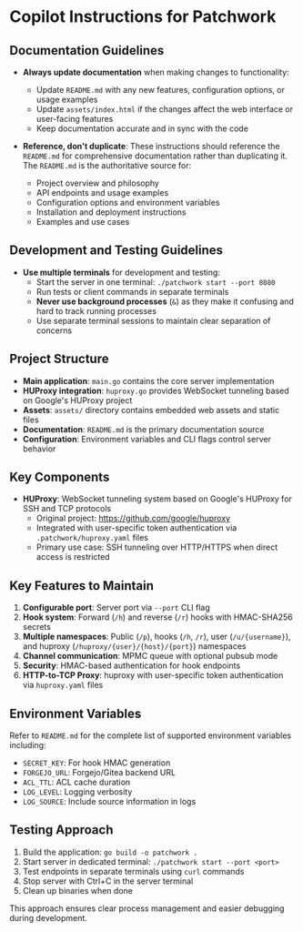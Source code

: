 # Copilot Instructions for Patchwork

## Documentation Guidelines

- **Always update documentation** when making changes to functionality:
  - Update `README.md` with any new features, configuration options, or usage examples
  - Update `assets/index.html` if the changes affect the web interface or user-facing features
  - Keep documentation accurate and in sync with the code

- **Reference, don't duplicate**: These instructions should reference the `README.md` for comprehensive documentation rather than duplicating it. The `README.md` is the authoritative source for:
  - Project overview and philosophy
  - API endpoints and usage examples
  - Configuration options and environment variables
  - Installation and deployment instructions
  - Examples and use cases

## Development and Testing Guidelines

- **Use multiple terminals** for development and testing:
  - Start the server in one terminal: `./patchwork start --port 8080`
  - Run tests or client commands in separate terminals
  - **Never use background processes** (`&`) as they make it confusing and hard to track running processes
  - Use separate terminal sessions to maintain clear separation of concerns

## Project Structure

- **Main application**: `main.go` contains the core server implementation
- **HUProxy integration**: `huproxy.go` provides WebSocket tunneling based on Google's HUProxy project
- **Assets**: `assets/` directory contains embedded web assets and static files
- **Documentation**: `README.md` is the primary documentation source
- **Configuration**: Environment variables and CLI flags control server behavior

## Key Components

- **HUProxy**: WebSocket tunneling system based on Google's HUProxy for SSH and TCP protocols
  - Original project: https://github.com/google/huproxy
  - Integrated with user-specific token authentication via `.patchwork/huproxy.yaml` files
  - Primary use case: SSH tunneling over HTTP/HTTPS when direct access is restricted

## Key Features to Maintain

1. **Configurable port**: Server port via `--port` CLI flag
2. **Hook system**: Forward (`/h`) and reverse (`/r`) hooks with HMAC-SHA256 secrets
3. **Multiple namespaces**: Public (`/p`), hooks (`/h`, `/r`), user (`/u/{username}`), and huproxy (`/huproxy/{user}/{host}/{port}`) namespaces
4. **Channel communication**: MPMC queue with optional pubsub mode
5. **Security**: HMAC-based authentication for hook endpoints
6. **HTTP-to-TCP Proxy**: huproxy with user-specific token authentication via `huproxy.yaml` files

## Environment Variables

Refer to `README.md` for the complete list of supported environment variables including:
- `SECRET_KEY`: For hook HMAC generation
- `FORGEJO_URL`: Forgejo/Gitea backend URL
- `ACL_TTL`: ACL cache duration
- `LOG_LEVEL`: Logging verbosity
- `LOG_SOURCE`: Include source information in logs

## Testing Approach

1. Build the application: `go build -o patchwork .`
2. Start server in dedicated terminal: `./patchwork start --port <port>`
3. Test endpoints in separate terminals using `curl` commands
4. Stop server with Ctrl+C in the server terminal
5. Clean up binaries when done

This approach ensures clear process management and easier debugging during development.
